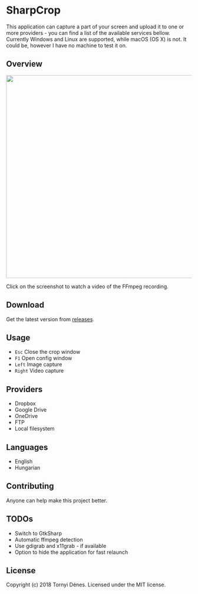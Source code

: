 # SharpCrop

This application can capture a part of your screen and upload it to one or more providers - you can find a list of the available services bellow. Currently Windows and Linux are supported, while macOS (OS X) is not. It could be, however I have no machine to test it on.

## Overview

<a href="https://youtu.be/8ZG1DBFUiK4"><img src="https://github.com/pinting/SharpCrop/raw/master/screenshot.png" width="550"></a>

Click on the screenshot to watch a video of the FFmpeg recording.

## Download

Get the latest version from <a href="https://github.com/pinting/SharpCrop/releases">releases</a>.

## Usage

* `Esc` Close the crop window
* `F1` Open config window
* `Left` Image capture
* `Right` Video capture

## Providers

* Dropbox
* Google Drive
* OneDrive
* FTP
* Local filesystem

## Languages

* English
* Hungarian

## Contributing

Anyone can help make this project better.

## TODOs

* Switch to GtkSharp
* Automatic ffmpeg detection
* Use gdigrab and x11grab - if available
* Option to hide the application for fast relaunch

## License

Copyright (c) 2018 Tornyi Dénes. Licensed under the MIT license.
